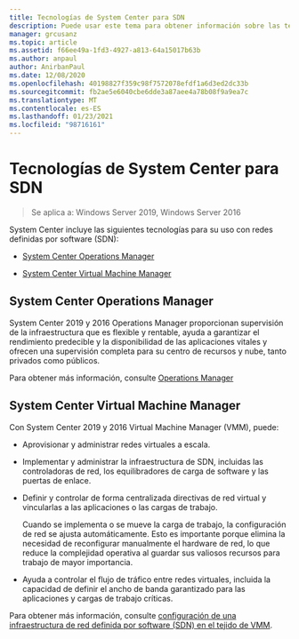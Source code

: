 ```yaml
---
title: Tecnologías de System Center para SDN
description: Puede usar este tema para obtener información sobre las tecnologías de redes definidas por software (SDN) que se proporcionan en System Center.
manager: grcusanz
ms.topic: article
ms.assetid: f66ee49a-1fd3-4927-a813-64a15017b63b
ms.author: anpaul
author: AnirbanPaul
ms.date: 12/08/2020
ms.openlocfilehash: 40198827f359c98f7572078efdf1a6d3ed2dc33b
ms.sourcegitcommit: fb2ae5e6040cbe6dde3a87aee4a78b08f9a9ea7c
ms.translationtype: MT
ms.contentlocale: es-ES
ms.lasthandoff: 01/23/2021
ms.locfileid: "98716161"
---
```

# <a name="system-center-technologies-for-sdn"></a>Tecnologías de System Center para SDN

>Se aplica a: Windows Server 2019, Windows Server 2016

System Center incluye las siguientes tecnologías para su uso con redes definidas por software (SDN):

-   [System Center Operations Manager](#bkmk_scom)

-   [System Center Virtual Machine Manager](#bkmk_scvmm)


## <a name="system-center-operations-manager"></a><a name="bkmk_scom"></a>System Center Operations Manager
System Center 2019 y 2016 Operations Manager proporcionan supervisión de la infraestructura que es flexible y rentable, ayuda a garantizar el rendimiento predecible y la disponibilidad de las aplicaciones vitales y ofrecen una supervisión completa para su centro de recursos y nube, tanto privados como públicos.

Para obtener más información, consulte [Operations Manager](/system-center/scom/welcome?view=sc-om-2019)

## <a name="system-center-virtual-machine-manager"></a><a name="bkmk_scvmm"></a>System Center Virtual Machine Manager
Con System Center 2019 y 2016 Virtual Machine Manager (VMM), puede:

- Aprovisionar y administrar redes virtuales a escala.
- Implementar y administrar la infraestructura de SDN, incluidas las controladoras de red, los equilibradores de carga de software y las puertas de enlace.
- Definir y controlar de forma centralizada directivas de red virtual y vincularlas a las aplicaciones o las cargas de trabajo.

  Cuando se implementa o se mueve la carga de trabajo, la configuración de red se ajusta automáticamente. Esto es importante porque elimina la necesidad de reconfigurar manualmente el hardware de red, lo que reduce la complejidad operativa al guardar sus valiosos recursos para trabajo de mayor importancia.
- Ayuda a controlar el flujo de tráfico entre redes virtuales, incluida la capacidad de definir el ancho de banda garantizado para las aplicaciones y cargas de trabajo críticas.


Para obtener más información, consulte [configuración de una infraestructura de red definida por software (SDN) en el tejido de VMM](/system-center/vmm/deploy-sdn).

